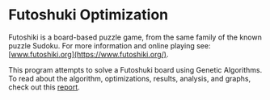 # Futoshuki Optimization

Futoshiki is a board-based puzzle game, from the same family of the known puzzle Sudoku.
For more information and online playing see: [www.futoshiki.org](https://www.futoshiki.org/).

This program attempts to solve a Futoshuki board using Genetic Algorithms.  
To read about the algorithm, optimizations, results, analysis, and graphs, check out this  [report](https://github.com/saraspagno/Futoshiki-Optimization/blob/master/report.pdf).


